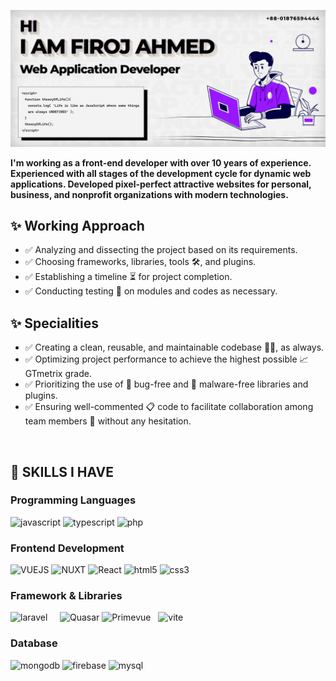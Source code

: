 [![MasterHead](https://raw.githubusercontent.com/codiologist/codiologist/main/firoj-ahmed-codiologist.jpg)](#)

<p>
    <strong>
        I'm working as a front-end developer with over 10 years of experience. Experienced with all stages of the development cycle for dynamic web applications. Developed pixel-perfect attractive websites for personal, business, and nonprofit organizations with modern technologies.
    </strong>
</p>


<h2>✨ Working Approach</h2>
<ul>
    <li>
        ✅ Analyzing and dissecting the project based on its requirements.
    </li>
    <li>
        ✅ Choosing frameworks, libraries, tools 🛠, and plugins.
    </li>
    <li>
        ✅ Establishing a timeline ⏳ for project completion.
    </li>
    <li>
        ✅ Conducting testing 🔬 on modules and codes as necessary.
    </li>
</ul>

<h2>✨ Specialities</h2>
<ul>
    <li>
        ✅ Creating a clean, reusable, and maintainable codebase 👩‍💻, as always.
    </li>
    <li>
        ✅ Optimizing project performance to achieve the highest possible 📈 GTmetrix grade.
    </li>
    <li>
        ✅ Prioritizing the use of 🐞 bug-free and 👾 malware-free libraries and plugins.
    </li>
    <li>
        ✅ Ensuring well-commented 📋 code to facilitate collaboration among team members 🤝 without any hesitation.
    </li>
</ul>



<br/>
<h2>💪 SKILLS I HAVE</h2>
<h3>Programming Languages</h3>
<p>
    <img src="https://img.shields.io/badge/JavaScript-323330?style=for-the-badge&logo=javascript&logoColor=F7DF1E" alt="javascript" />
    <img src="https://img.shields.io/badge/TypeScript-007ACC?style=for-the-badge&logo=typescript&logoColor=white" alt="typescript" />
    <img src="https://img.shields.io/badge/PHP-777BB4?style=for-the-badge&logo=php&logoColor=white" alt="php" />
</p>

<h3>Frontend Development</h3>
<p>
    <img src="https://img.shields.io/badge/Vue.js-090E25?style=for-the-badge&logo=vue.js&logoColor=4FC08D" alt="VUEJS" />
    <img src="https://img.shields.io/badge/nuxt%20js-00C16A?style=for-the-badge&logo=nuxtdotjs&logoColor=white" alt="NUXT" />
    <img src="https://img.shields.io/badge/React-20232A?style=for-the-badge&logo=react&logoColor=61DAFB" alt="React" />
    <img src="https://img.shields.io/badge/HTML5-E34F26?style=for-the-badge&logo=html5&logoColor=white" alt="html5" />
    <img src="https://img.shields.io/badge/CSS3-1572B6?style=for-the-badge&logo=css3&logoColor=white" alt="css3" />
</p>

<h3>Framework &amp; Libraries</h3>
<p>
    <img src="https://img.shields.io/badge/Laravel-F9322C?style=for-the-badge&logo=laravel&logoColor=white" alt="laravel" />
    <img src="https://img.shields.io/badge/Bootstrap-563D7C?style=for-the-badge&logo=bootstrap&logoColor=white" alt="" />
    <img src="https://img.shields.io/badge/Tailwind_CSS-38BDF8?style=for-the-badge&logo=tailwind-css&logoColor=white" alt="" />
    <img src="https://img.shields.io/badge/Vuetify-1867C0?style=for-the-badge&logo=vuetify&logoColor=white" alt="" />
    <img src="https://img.shields.io/badge/Bootstrap%20Vue-563D7C?style=for-the-badge&logo=bootstrap&logoColor=white" alt="" />
    <img src="https://img.shields.io/badge/Quasar-1976D2?style=for-the-badge&logo=quasar&logoColor=white" alt="Quasar" />
    <img src="https://img.shields.io/badge/Primevue-10B981?style=for-the-badge&logo=primevue&Color=white" alt="Primevue" />
    <img src="" alt="" />
    <img src="" alt="" />
    <img src="https://img.shields.io/badge/Vite-B73BFE?style=for-the-badge&logo=vite&logoColor=FFD62E" alt="vite" />
    <img src="https://img.shields.io/badge/axios-671ddf?&style=for-the-badge&logo=axios&logoColor=#0F172A" alt="" />
    <img src="" alt="" />
    <img src="" alt="" />
    <img src="" alt="" />
    <img src="" alt="" />
    <img src="" alt="" />
    <img src="" alt="" />
    <img src="" alt="" />
    <img src="" alt="" />
    <img src="" alt="" />
    <img src="" alt="" />
    <img src="" alt="" />
    <img src="" alt="" />
</p>

<h3>Database</h3>
<p>
    <img src="https://img.shields.io/badge/MongoDB-4EA94B?style=for-the-badge&logo=mongodb&logoColor=white" alt="mongodb" />
    <img src="https://img.shields.io/badge/firebase-ffca28?style=for-the-badge&logo=firebase&logoColor=black" alt="firebase" />
    <img src="https://img.shields.io/badge/MySQL-005C84?style=for-the-badge&logo=mysql&logoColor=white" alt="mysql" />
</p>
